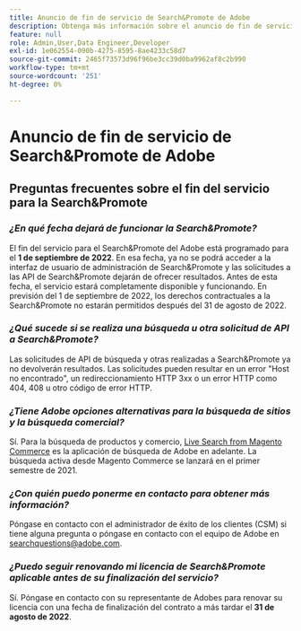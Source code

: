 ```yaml
---
title: Anuncio de fin de servicio de Search&Promote de Adobe
description: Obtenga más información sobre el anuncio de fin de servicio de Search&Promote de Adobe.
feature: null
role: Admin,User,Data Engineer,Developer
exl-id: 1e062554-090b-4275-8595-8ae4233c58d7
source-git-commit: 2465f73573d96f96be3cc39d0ba9962af8c2b990
workflow-type: tm+mt
source-wordcount: '251'
ht-degree: 0%

---
```


# Anuncio de fin de servicio de Search&amp;Promote de Adobe

## Preguntas frecuentes sobre el fin del servicio para la Search&amp;Promote

### **_¿En qué fecha dejará de funcionar la Search&amp;Promote?_**

El fin del servicio para el Search&amp;Promote del Adobe está programado para el **1 de septiembre de 2022**. En esa fecha, ya no se podrá acceder a la interfaz de usuario de administración de Search&amp;Promote y las solicitudes a las API de Search&amp;Promote dejarán de ofrecer resultados. Antes de esta fecha, el servicio estará completamente disponible y funcionando. En previsión del 1 de septiembre de 2022, los derechos contractuales a la Search&amp;Promote no estarán permitidos después del 31 de agosto de 2022.

### **_¿Qué sucede si se realiza una búsqueda u otra solicitud de API a Search&amp;Promote?_**

Las solicitudes de API de búsqueda y otras realizadas a Search&amp;Promote ya no devolverán resultados. Las solicitudes pueden resultar en un error &quot;Host no encontrado&quot;, un redireccionamiento HTTP 3xx o un error HTTP como 404, 408 u otro código de error HTTP.

### **_¿Tiene Adobe opciones alternativas para la búsqueda de sitios y la búsqueda comercial?_**

Sí. Para la búsqueda de productos y comercio, [Live Search from Magento Commerce](https://blog.adobe.com/en/publish/2020/11/23/new-ai-capabilities-for-magento-commerce-improve-retail.html) es la aplicación de búsqueda de Adobe en adelante. La búsqueda activa desde Magento Commerce se lanzará en el primer semestre de 2021.

<!-- ### **_Can Adobe recommend any frameworks or platforms that offer features similar to Search&Promote?_**

  Yes. If the Search&Promote feature is critical to your marketing strategy, consider the many open-source frameworks that exist to power search, including [Apache Solr](https://solr.apache.org/) and [Elastic Free and Open](https://www.elastic.co/about/free-and-open).  

  Also, both [AWS](https://aws.amazon.com/cloudsearch/) and [Microsoft® Azure](https://azure.microsoft.com/en-us/services/search/) provide cloud-native search capabilities on their respective cloud platforms. You can integrate both options into Adobe Experience Manager Sites to power site search and more. -->

### **_¿Con quién puedo ponerme en contacto para obtener más información?_**

Póngase en contacto con el administrador de éxito de los clientes (CSM) si tiene alguna pregunta o póngase en contacto con el equipo de Adobe en [searchquestions@adobe.com](mailto:searchquestions@adobe.com).

### **_¿Puedo seguir renovando mi licencia de Search&amp;Promote aplicable antes de su finalización del servicio?_**

Sí. Póngase en contacto con su representante de Adobes para renovar su licencia con una fecha de finalización del contrato a más tardar el **31 de agosto de 2022**.
